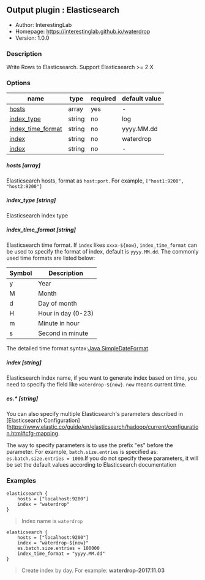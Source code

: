 ## Output plugin : Elasticsearch

* Author: InterestingLab
* Homepage: https://interestinglab.github.io/waterdrop
* Version: 1.0.0

### Description

Write Rows to Elasticsearch. Support Elasticsearch >= 2.X


### Options

| name | type | required | default value |
| --- | --- | --- | --- |
| [hosts](#hosts-array) | array | yes | - |
| [index_type](#index_type-string) | string | no | log |
| [index_time_format](#index_time_format-string) | string | no | yyyy.MM.dd |
| [index](#index-string) | string | no | waterdrop |
| [index](#es-string) | string | no | - |

##### hosts [array]

Elasticsearch hosts, format as `host:port`. For example, `["host1:9200", "host2:9200"]`

##### index_type [string]

Elasticsearch index type

##### index_time_format [string]

Elasticsearch time format. If `index` likes `xxxx-${now}`, `index_time_format` can be used to specify the format of index, default is `yyyy.MM.dd`. The commonly used time formats are listed below:

| Symbol | Description |
| --- | --- |
| y | Year |
| M | Month |
| d | Day of month |
| H | Hour in day (0-23) |
| m | Minute in hour |
| s | Second in minute |

The detailed time format syntax:[Java SimpleDateFormat](https://docs.oracle.com/javase/tutorial/i18n/format/simpleDateFormat.html).

##### index [string]

Elasticsearch index name, if you want to generate index based on time, you need to specify the field like `waterdrop-${now}`. `now` means current time.


##### es.* [string]

You can also specify multiple Elasticsearch's parameters described in [Elasticsearch Configuration](https://www.elastic.co/guide/en/elasticsearch/hadoop/current/configuration.html#cfg-mapping.

The way to specify parameters is to use the prefix "es" before the parameter. For example, `batch.size.entries` is specified as: `es.batch.size.entries = 1000`.If you do not specify these parameters, it will be set the default values according to Elasticsearch documentation


### Examples

```
elasticsearch {
    hosts = ["localhost:9200"]
    index = "waterdrop"
}
```

> Index name is `waterdrop`

```
elasticsearch {
    hosts = ["localhost:9200"]
    index = "waterdrop-${now}"
    es.batch.size.entries = 100000
    index_time_format = "yyyy.MM.dd"
}
```

> Create index by day. For example: **waterdrop-2017.11.03**
